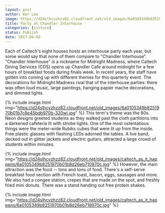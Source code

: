 ```yaml
---
layout: post
author: Ker Lee
image: https://d24slhcvzhzz82.cloudfront.net/old_images/6a0105349b8251970b01b8d26eb6b1970c-320wi.jpg
title: Party at Chandler Interhouse
categories: [culture]
status: Publish
date: 2017-04-02
---
```



Each of Caltech's eight houses hosts an interhouse party each year, but some would say that none of them compare to "Chandler Interhouse". "Chandler Interhouse" is a nickname for Midnight Madness, where Caltech Dining Services (CDS) opens up Chandler Cafe around midnight for a few hours of breakfast foods during finals week. In recent years, the staff have gotten into coming up with different themes for this quarterly event. The decorations for Midnight Madness rival that of the interhouse parties: there was often loud music, large paintings, hanging papier mache decorations, and dimmed lights.


{% include image.html img="https://d24slhcvzhzz82.cloudfront.net/old_images/6a0105349b8251970b01b7c8e45bdb970b-320wi.jpg" %}
This term's theme was the 80s. Neon designs greeted students as they walked past the cloth partitions into a darkened cafeteria lit with strobe lights. One of the most ostentatious things were the meter-wide Rubiks cubes that were lit up from the inside. Free plastic glasses with flashing LEDs adorned the tables. A live band, decked out in glitter jackets and electric guitars, attracted a large crowd of students within minutes.


{% include image.html img="https://d24slhcvzhzz82.cloudfront.net/old_images/caltech_as_it_happens/6a0105349b8251970b01b8d26eb710970c.jpg" %}
However, the main attraction was the food -- tons and tons of food. There's a self-serve breakfast food section with French toast, bacon, eggs, sausages and more. We also had a congee station, crepes that are made on the spot, and freshly fried mini donuts. There was a stand handing out free protein shakes.


{% include image.html img="https://d24slhcvzhzz82.cloudfront.net/old_images/caltech_as_it_happens/6a0105349b8251970b01b8d26eb718970c.jpg" %}
